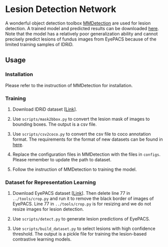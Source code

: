 # Lesion Detection Network

A wonderful object detection toolbox [MMDetection](https://github.com/open-mmlab/mmdetection) are used for lesion detection. A trained model and predicted results can be downloaded [here](https://github.com/YijinHuang/Lesion-based-Contrastive-Learning/releases/tag/v1.0). Note that the model has a relatively poor generalization ability and cannot precisely predict lesions of fundus images from EyePACS because of the limited training samples of IDRiD.



## Usage

### Installation

Please refer to the instruction of MMDetection for installation.

### Training

1. Download IDRiD dataset [[Link](https://idrid.grand-challenge.org/ )].
2. Use `scripts/mask2bbox.py` to convert the lesion mask of images to bounding boxes. The output is a csv file.
3. Use `scripts/csv2coco.py` to convert the csv file to coco annotation format. The requirements for the format of new datasets can be found in [here](https://github.com/open-mmlab/mmdetection/blob/master/docs/2_new_data_model.md).
4. Replace the configuration files in MMDetection with the files in `configs`. Please remember to update the path to dataset.

5. Follow the instruction of MMDetection to training the model.

### Dataset for Representation Learning

1. Download EyePACS dataset [[Link](https://www.kaggle.com/c/diabetic-retinopathy-detection/data)]. Then delete line 77 in `../tools/crop.py` and run it to remove the black border of images of EyePACS. Line 77 in `../tools/crop.py` is for resizing and we do not resize images for lesion detection.

2. Use `scripts/detect.py` to generate lesion predictions of EyePACS.

3. Use `scripts/build_dataset.py` to select lesions with high confidence threshold. The output is a pickle file for training the lesion-based contrastive learning models.

